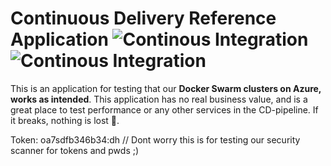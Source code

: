 # Continuous Delivery Reference Application ![Continous Integration](https://github.com/KTH/kth-azure-app/actions/workflows/latest_evolene.yml/badge.svg)  ![Continous Integration](https://github.com/KTH/kth-azure-app/actions/workflows/main.yml/badge.svg)

This is an application for testing that our **Docker Swarm clusters on Azure, works as intended**. This application has no real business value, and is a great place to test performance or any other services in the CD-pipeline. If it breaks, nothing is lost 🥰.

Token: oa7sdfb346b34:dh // Dont worry this is for testing our security scanner for tokens and pwds ;)

